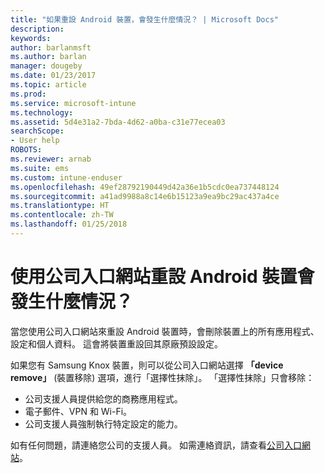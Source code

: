 ```yaml
---
title: "如果重設 Android 裝置，會發生什麼情況？ | Microsoft Docs"
description: 
keywords: 
author: barlanmsft
ms.author: barlan
manager: dougeby
ms.date: 01/23/2017
ms.topic: article
ms.prod: 
ms.service: microsoft-intune
ms.technology: 
ms.assetid: 5d4e31a2-7bda-4d62-a0ba-c31e77ecea03
searchScope:
- User help
ROBOTS: 
ms.reviewer: arnab
ms.suite: ems
ms.custom: intune-enduser
ms.openlocfilehash: 49ef28792190449d42a36e1b5cdc0ea737448124
ms.sourcegitcommit: a41ad9988a8c14e6b15123a9ea9bc29ac437a4ce
ms.translationtype: HT
ms.contentlocale: zh-TW
ms.lasthandoff: 01/25/2018
---
```

# <a name="what-happens-if-you-reset-your-android-device-using-the-company-portal"></a>使用公司入口網站重設 Android 裝置會發生什麼情況？

當您使用公司入口網站來重設 Android 裝置時，會刪除裝置上的所有應用程式、設定和個人資料。 這會將裝置重設回其原廠預設設定。

如果您有 Samsung Knox 裝置，則可以從公司入口網站選擇 **「device remove」** (裝置移除) 選項，進行「選擇性抹除」。 「選擇性抹除」只會移除：

- 公司支援人員提供給您的商務應用程式。
- 電子郵件、VPN 和 Wi-Fi。
- 公司支援人員強制執行特定設定的能力。

如有任何問題，請連絡您公司的支援人員。 如需連絡資訊，請查看[公司入口網站](https://portal.manage.microsoft.com#HelpDeskDialog)。
